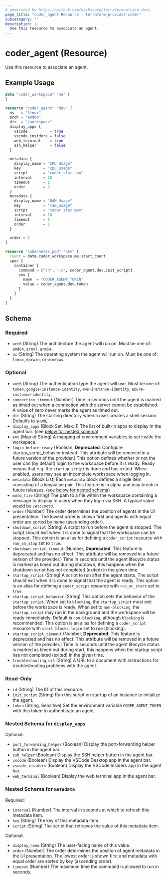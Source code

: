 ```yaml
---
# generated by https://github.com/hashicorp/terraform-plugin-docs
page_title: "coder_agent Resource - terraform-provider-coder"
subcategory: ""
description: |-
  Use this resource to associate an agent.
---
```


# coder_agent (Resource)

Use this resource to associate an agent.

## Example Usage

```terraform
data "coder_workspace" "me" {
}

resource "coder_agent" "dev" {
  os   = "linux"
  arch = "amd64"
  dir  = "/workspace"
  display_apps {
    vscode          = true
    vscode_insiders = false
    web_terminal    = true
    ssh_helper      = false
  }

  metadata {
    display_name = "CPU Usage"
    key          = "cpu_usage"
    script       = "coder stat cpu"
    interval     = 10
    timeout      = 1
    order        = 2
  }
  metadata {
    display_name = "RAM Usage"
    key          = "ram_usage"
    script       = "coder stat mem"
    interval     = 10
    timeout      = 1
    order        = 1
  }

  order = 1
}

resource "kubernetes_pod" "dev" {
  count = data.coder_workspace.me.start_count
  spec {
    container {
      command = ["sh", "-c", coder_agent.dev.init_script]
      env {
        name  = "CODER_AGENT_TOKEN"
        value = coder_agent.dev.token
      }
    }
  }
}
```

<!-- schema generated by tfplugindocs -->
## Schema

### Required

- `arch` (String) The architecture the agent will run on. Must be one of: `amd64`, `armv7`, `arm64`.
- `os` (String) The operating system the agent will run on. Must be one of: `linux`, `darwin`, or `windows`.

### Optional

- `auth` (String) The authentication type the agent will use. Must be one of: `token`, `google-instance-identity`, `aws-instance-identity`, `azure-instance-identity`.
- `connection_timeout` (Number) Time in seconds until the agent is marked as timed out when a connection with the server cannot be established. A value of zero never marks the agent as timed out.
- `dir` (String) The starting directory when a user creates a shell session. Defaults to `$HOME`.
- `display_apps` (Block Set, Max: 1) The list of built-in apps to display in the agent bar. (see [below for nested schema](#nestedblock--display_apps))
- `env` (Map of String) A mapping of environment variables to set inside the workspace.
- `login_before_ready` (Boolean, **Deprecated**: Configure startup_script_behavior instead. This attribute will be removed in a future version of the provider.) This option defines whether or not the user can (by default) login to the workspace before it is ready. Ready means that e.g. the `startup_script` is done and has exited. When enabled, users may see an incomplete workspace when logging in.
- `metadata` (Block List) Each `metadata` block defines a single item consisting of a key/value pair. This feature is in alpha and may break in future releases. (see [below for nested schema](#nestedblock--metadata))
- `motd_file` (String) The path to a file within the workspace containing a message to display to users when they login via SSH. A typical value would be `/etc/motd`.
- `order` (Number) The order determines the position of agents in the UI presentation. The lowest order is shown first and agents with equal order are sorted by name (ascending order).
- `shutdown_script` (String) A script to run before the agent is stopped. The script should exit when it is done to signal that the workspace can be stopped. This option is an alias for defining a `coder_script` resource with `run_on_stop` set to `true`.
- `shutdown_script_timeout` (Number, **Deprecated**: This feature is deprecated and has no effect. This attribute will be removed in a future version of the provider.) Time in seconds until the agent lifecycle status is marked as timed out during shutdown, this happens when the shutdown script has not completed (exited) in the given time.
- `startup_script` (String) A script to run after the agent starts. The script should exit when it is done to signal that the agent is ready. This option is an alias for defining a `coder_script` resource with `run_on_start` set to `true`.
- `startup_script_behavior` (String) This option sets the behavior of the `startup_script`. When set to `blocking`, the `startup_script` must exit before the workspace is ready. When set to `non-blocking`, the `startup_script` may run in the background and the workspace will be ready immediately. Default is `non-blocking`, although `blocking` is recommended. This option is an alias for defining a `coder_script` resource with `start_blocks_login` set to rue (blocking).
- `startup_script_timeout` (Number, **Deprecated**: This feature is deprecated and has no effect. This attribute will be removed in a future version of the provider.) Time in seconds until the agent lifecycle status is marked as timed out during start, this happens when the startup script has not completed (exited) in the given time.
- `troubleshooting_url` (String) A URL to a document with instructions for troubleshooting problems with the agent.

### Read-Only

- `id` (String) The ID of this resource.
- `init_script` (String) Run this script on startup of an instance to initialize the agent.
- `token` (String, Sensitive) Set the environment variable `CODER_AGENT_TOKEN` with this token to authenticate an agent.

<a id="nestedblock--display_apps"></a>
### Nested Schema for `display_apps`

Optional:

- `port_forwarding_helper` (Boolean) Display the port-forwarding helper button in the agent bar.
- `ssh_helper` (Boolean) Display the SSH helper button in the agent bar.
- `vscode` (Boolean) Display the VSCode Desktop app in the agent bar.
- `vscode_insiders` (Boolean) Display the VSCode Insiders app in the agent bar.
- `web_terminal` (Boolean) Display the web terminal app in the agent bar.


<a id="nestedblock--metadata"></a>
### Nested Schema for `metadata`

Required:

- `interval` (Number) The interval in seconds at which to refresh this metadata item.
- `key` (String) The key of this metadata item.
- `script` (String) The script that retrieves the value of this metadata item.

Optional:

- `display_name` (String) The user-facing name of this value.
- `order` (Number) The order determines the position of agent metadata in the UI presentation. The lowest order is shown first and metadata with equal order are sorted by key (ascending order).
- `timeout` (Number) The maximum time the command is allowed to run in seconds.
